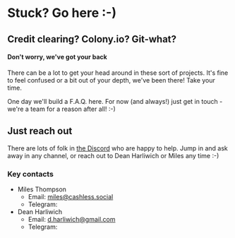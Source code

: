 # Stuck? Go here :-\)

## Credit clearing? Colony.io? Git-what?

#### Don't worry, we've got your back

There can be a lot to get your head around in these sort of projects. It's fine to feel confused or a bit out of your depth, we've been there! Take your time. 

One day we'll build a F.A.Q. here. For now \(and always!\) just get in touch - we're a team for a reason after all! :-\)

## Just reach out

There are lots of folk in [the Discord](https://discord.gg/EfSwMEXmtg) who are happy to help. Jump in and ask away in any channel, or reach out to Dean Harliwich or Miles any time :-\)

### Key contacts

* Miles Thompson
  * Email: miles@cashless.social
  * Telegram:
* Dean Harliwich
  * Email: d.harliwich@gmail.com
  * Telegram: 

